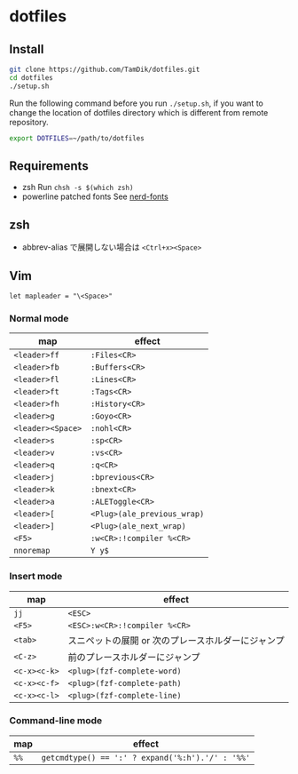 # dotfiles

## Install
```sh
git clone https://github.com/TamDik/dotfiles.git
cd dotfiles
./setup.sh
```
Run the following command before you run `./setup.sh`, if you want to change the location of dotfiles directory which is different from remote repository.
```sh
export DOTFILES=~/path/to/dotfiles
```

## Requirements
* zsh Run
    `chsh -s $(which zsh)`
* powerline patched fonts 
    See [nerd-fonts](https://github.com/ryanoasis/nerd-fonts/blob/master/readme.md#font-installation)


## zsh
* abbrev-alias で展開しない場合は `<Ctrl+x><Space>`

## Vim
`let mapleader = "\<Space>"` 
### Normal mode
| map               | effect                      |
| ----------------- | --------------------------- |
| `<leader>ff`      | `:Files<CR>`                |
| `<leader>fb`      | `:Buffers<CR>`              |
| `<leader>fl`      | `:Lines<CR>`                |
| `<leader>ft`      | `:Tags<CR>`                 |
| `<leader>fh`      | `:History<CR>`              |
| `<leader>g`       | `:Goyo<CR>`                 |
| `<leader><Space>` | `:nohl<CR>`                 |
| `<leader>s`       | `:sp<CR>`                   |
| `<leader>v`       | `:vs<CR>`                   |
| `<leader>q`       | `:q<CR>`                    |
| `<leader>j`       | `:bprevious<CR>`            |
| `<leader>k`       | `:bnext<CR>`                |
| `<leader>a`       | `:ALEToggle<CR>`            |
| `<leader>[`       | `<Plug>(ale_previous_wrap)` |
| `<leader>]`       | `<Plug>(ale_next_wrap)`     |
| `<F5>`            | `:w<CR>:!compiler %<CR>`    |
| `nnoremap`        | `Y y$`                      |

### Insert mode
| map          | effect                                             |
| ------------ | -------------------------------------------------- |
| `jj`         | `<ESC>`                                            |
| `<F5>`       | `<ESC>:w<CR>:!compiler %<CR>`                      |
| `<tab>`      | スニペットの展開 or 次のプレースホルダーにジャンプ |
| `<C-z>`      | 前のプレースホルダーにジャンプ                     |
| `<c-x><c-k>` | `<plug>(fzf-complete-word)`                        |
| `<c-x><c-f>` | `<plug>(fzf-complete-path)`                        |
| `<c-x><c-l>` | `<plug>(fzf-complete-line)`                        |

### Command-line mode
| map    | effect                                           |
| ------ | ------------------------------------------------ |
| `%%`   | `getcmdtype() == ':' ? expand('%:h').'/' : '%%'` |
